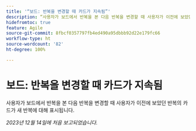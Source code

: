 ```yaml
---
title: '“보드: 반복을 변경할 때 카드가 지속됨”'
description: “사용자가 보드에서 반복을 본 다음 반복을 변경할 때 사용자가 이전에 보았던 반복의 카드가 새 반복에 대해 표시됩니다.”
hidefromtoc: true
feature: Agile
source-git-commit: 8fbcf0357797fb4ed490a95dbbb92d22e179fc66
workflow-type: ht
source-wordcount: '82'
ht-degree: 100%

---
```



# 보드: 반복을 변경할 때 카드가 지속됨

<!--

>[!NOTE]
>
>This issue was fixed on January 18, 2024.

-->

사용자가 보드에서 반복을 본 다음 반복을 변경할 때 사용자가 이전에 보았던 반복의 카드가 새 반복에 대해 표시됩니다.

_2023년 12월 14일에 처음 보고되었습니다._
